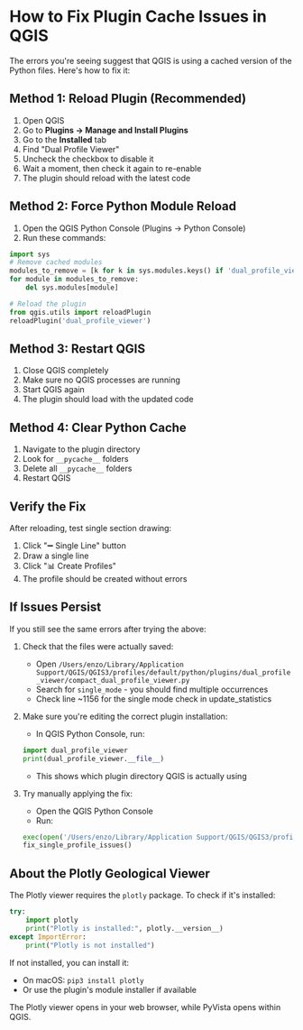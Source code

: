 # How to Fix Plugin Cache Issues in QGIS

The errors you're seeing suggest that QGIS is using a cached version of the Python files. Here's how to fix it:

## Method 1: Reload Plugin (Recommended)

1. Open QGIS
2. Go to **Plugins → Manage and Install Plugins**
3. Go to the **Installed** tab
4. Find "Dual Profile Viewer"
5. Uncheck the checkbox to disable it
6. Wait a moment, then check it again to re-enable
7. The plugin should reload with the latest code

## Method 2: Force Python Module Reload

1. Open the QGIS Python Console (Plugins → Python Console)
2. Run these commands:

```python
import sys
# Remove cached modules
modules_to_remove = [k for k in sys.modules.keys() if 'dual_profile_viewer' in k]
for module in modules_to_remove:
    del sys.modules[module]

# Reload the plugin
from qgis.utils import reloadPlugin
reloadPlugin('dual_profile_viewer')
```

## Method 3: Restart QGIS

1. Close QGIS completely
2. Make sure no QGIS processes are running
3. Start QGIS again
4. The plugin should load with the updated code

## Method 4: Clear Python Cache

1. Navigate to the plugin directory
2. Look for `__pycache__` folders
3. Delete all `__pycache__` folders
4. Restart QGIS

## Verify the Fix

After reloading, test single section drawing:
1. Click "➖ Single Line" button
2. Draw a single line
3. Click "📊 Create Profiles"
4. The profile should be created without errors

## If Issues Persist

If you still see the same errors after trying the above:

1. Check that the files were actually saved:
   - Open `/Users/enzo/Library/Application Support/QGIS/QGIS3/profiles/default/python/plugins/dual_profile_viewer/compact_dual_profile_viewer.py`
   - Search for `single_mode` - you should find multiple occurrences
   - Check line ~1156 for the single mode check in update_statistics

2. Make sure you're editing the correct plugin installation:
   - In QGIS Python Console, run:
   ```python
   import dual_profile_viewer
   print(dual_profile_viewer.__file__)
   ```
   - This shows which plugin directory QGIS is actually using

3. Try manually applying the fix:
   - Open the QGIS Python Console
   - Run:
   ```python
   exec(open('/Users/enzo/Library/Application Support/QGIS/QGIS3/profiles/default/python/plugins/dual_profile_viewer/FIX_SINGLE_PROFILE_ISSUES.py').read())
   fix_single_profile_issues()
   ```

## About the Plotly Geological Viewer

The Plotly viewer requires the `plotly` package. To check if it's installed:

```python
try:
    import plotly
    print("Plotly is installed:", plotly.__version__)
except ImportError:
    print("Plotly is not installed")
```

If not installed, you can install it:
- On macOS: `pip3 install plotly`
- Or use the plugin's module installer if available

The Plotly viewer opens in your web browser, while PyVista opens within QGIS.